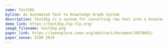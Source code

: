 ```yaml
---
name: Text2KG
byline: An Automated Text to Knowledge Graph System
description: Text2kg is a system for converting raw text into a knowledge graph via an NLP pipeline. Our system uses a pipeline-based approach to extract a set of triples from a given document. It offers a simple and effective solution to the challenge of knowledge graph construction from domain-specific text. Text2kg was our entry to the ICDM 2019 Knowledge Graph Contest, where we won first prize.
demo_link: https://text2kg.nlp-tlp.org/
image_filename: text2kg.png
paper_link: https://ieeexplore.ieee.org/abstract/document/8970692/
paper_venue: ICDM 2019
---
```

